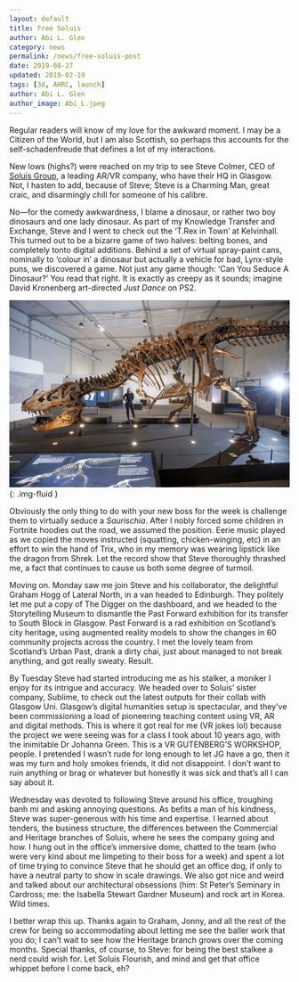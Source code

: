 ```yaml
---
layout: default
title: Free Soluis
author: Abi L. Glen
category: news
permalink: /news/free-soluis-post
date: 2019-08-27
updated: 2019-02-19
tags: [3d, AHRC, launch]
author: Abi L. Glen
author_image: Abi_L.jpeg
---
```


Regular readers will know of my love for the awkward moment. I may be a Citizen of the World, but I am also Scottish, so perhaps this accounts for the self-schadenfreude that defines a lot of my interactions. 

New lows (highs?) were reached on my trip to see Steve Colmer, CEO of <a href="https://www.soluis.com/">Soluis Group</a>, a leading AR/VR company, who have their HQ in Glasgow. Not, I hasten to add, because of Steve; Steve is a Charming Man, great craic, and disarmingly chill for someone of his calibre. 

No—for the comedy awkwardness, I blame a dinosaur, or rather two boy dinosaurs and one lady dinosaur. As part of my Knowledge Transfer and Exchange, Steve and I went to check out the ‘T.Rex in Town’ at Kelvinhall. This turned out to be a bizarre game of two halves: belting bones, and completely tonto digital additions. Behind a set of virtual spray-paint cans, nominally to ‘colour in’ a dinosaur but actually a vehicle for bad, Lynx-style puns, we discovered a game. Not just any game though: ‘Can You Seduce A Dinosaur?’ You read that right. It is exactly as creepy as it sounds; imagine David Kronenberg art-directed <em>Just Dance</em> on PS2.

![Dinosaur](images/objects/trix.jpg){: .img-fluid }

Obviously the only thing to do with your new boss for the week is challenge them to virtually seduce a <em>Saurischia</em>. After I nobly forced some children in Fortnite hoodies out the road, we assumed the position. Eerie music played as we copied the moves instructed (squatting, chicken-winging, etc) in an effort to win the hand of Trix, who in my memory was wearing lipstick like the dragon from Shrek. Let the record show that Steve thoroughly thrashed me, a fact that continues to cause us both some degree of turmoil.

Moving on. Monday saw me join Steve and his collaborator, the delightful Graham Hogg of Lateral North, in a van headed to Edinburgh. They politely let me put a copy of The Digger on the dashboard, and we headed to the Storytelling Museum to dismantle the Past Forward exhibition for its transfer to South Block in Glasgow. Past Forward is a rad exhibition on Scotland’s city heritage, using augmented reality models to show the changes in 60 community projects across the country. I met the lovely team from Scotland’s Urban Past, drank a dirty chai, just about managed to not break anything, and got really sweaty. Result. 

By Tuesday Steve had started introducing me as his stalker, a moniker I enjoy for its intrigue and accuracy. We headed over to Soluis’ sister company, Sublime, to check out the latest outputs for their collab with Glasgow Uni. Glasgow’s digital humanities setup is spectacular, and they’ve been commissioning a load of pioneering teaching content using VR, AR and digital methods.  This is where it got real for me (VR jokes lol) because the project we were seeing was for a class I took about 10 years ago, with the inimitable Dr Johanna Green. This is a VR GUTENBERG’S WORKSHOP, people. I pretended I wasn’t rude for long enough to let JG have a go, then it was my turn and holy smokes friends, it did not disappoint. I don’t want to ruin anything or brag or whatever but honestly it was sick and that’s all I can say about it. 

Wednesday was devoted to following Steve around his office, troughing banh mi and asking annoying questions. As befits a man of his kindness, Steve was super-generous with his time and expertise. I learned about tenders, the business structure, the differences between the Commercial and Heritage branches of Soluis, where he sees the company going and how.  I hung out in the office’s immersive dome, chatted to the team (who were very kind about me limpeting to their boss for a week) and spent a lot of time trying to convince Steve that he should get an office dog, if only to have a neutral party to show in scale drawings. We also got nice and weird and talked about our architectural obsessions (him: St Peter’s Seminary in Cardross; me: the Isabella Stewart Gardner Museum) and rock art in Korea. Wild times. 

I better wrap this up. Thanks again to Graham, Jonny, and all the rest of the crew for being so accommodating about letting me see the baller work that you do; I can’t wait to see how the Heritage branch grows over the coming months. Special thanks, of course, to Steve: for being the best stalkee a nerd could wish for. Let Soluis Flourish, and mind and get that office whippet before I come back, eh?

